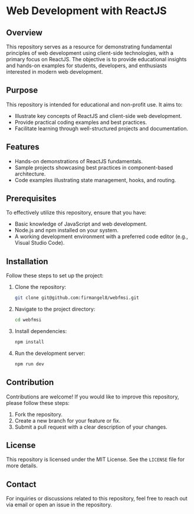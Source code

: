# Web Development with ReactJS

## Overview
This repository serves as a resource for demonstrating fundamental principles of web development using client-side technologies, with a primary focus on ReactJS. The objective is to provide educational insights and hands-on examples for students, developers, and enthusiasts interested in modern web development.

## Purpose
This repository is intended for educational and non-profit use. It aims to:
- Illustrate key concepts of ReactJS and client-side web development.
- Provide practical coding examples and best practices.
- Facilitate learning through well-structured projects and documentation.

## Features
- Hands-on demonstrations of ReactJS fundamentals.
- Sample projects showcasing best practices in component-based architecture.
- Code examples illustrating state management, hooks, and routing.

## Prerequisites
To effectively utilize this repository, ensure that you have:
- Basic knowledge of JavaScript and web development.
- Node.js and npm installed on your system.
- A working development environment with a preferred code editor (e.g., Visual Studio Code).

## Installation
Follow these steps to set up the project:
1. Clone the repository:
   ```sh
   git clone git@github.com:firmangel8/webfmsi.git
   ```
2. Navigate to the project directory:
   ```sh
   cd webfmsi
   ```
3. Install dependencies:
   ```sh
   npm install
   ```
4. Run the development server:
   ```sh
   npm run dev
   ```

## Contribution
Contributions are welcome! If you would like to improve this repository, please follow these steps:
1. Fork the repository.
2. Create a new branch for your feature or fix.
3. Submit a pull request with a clear description of your changes.

## License
This repository is licensed under the MIT License. See the `LICENSE` file for more details.

## Contact
For inquiries or discussions related to this repository, feel free to reach out via email or open an issue in the repository.
